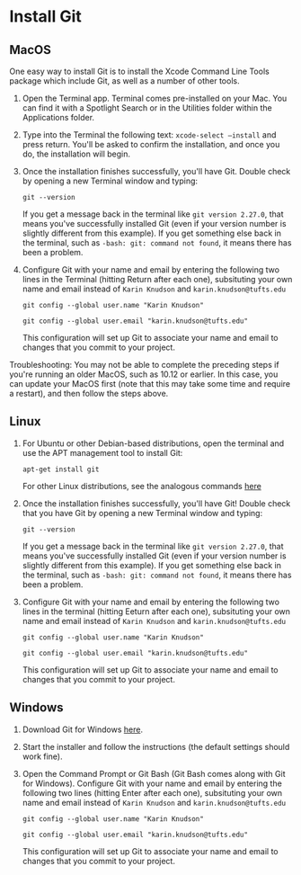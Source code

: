 # Install Git

## MacOS
One easy way to install Git is to install the Xcode Command Line Tools package which include Git, as well as a number of other tools.

1. Open the Terminal app. Terminal comes pre-installed on your Mac.
You can find it with a Spotlight Search or in the Utilities folder within the Applications folder.
2. Type into the Terminal the following text: `xcode-select —install` and press return.  You'll be asked to confirm the installation, and once you do, the installation will begin.
3. Once the installation finishes successfully, you'll have Git. Double check by opening a new Terminal window and typing:

   `git --version`
   
   If you get a message back in the terminal like `git version 2.27.0`, that means you've successfully installed Git (even if your version number is slightly different from this example).  If you get something else back in the terminal, such as `-bash: git: command not found`, it means there has been a problem.
 4. Configure Git with your name and email by entering the following two lines in the Terminal (hitting Return after each one), subsituting your own name and email instead of `Karin Knudson` and `karin.knudson@tufts.edu`

    `git config --global user.name "Karin Knudson"`

    `git config --global user.email "karin.knudson@tufts.edu"`

    This configuration will set up Git to associate your name and email to changes that you commit to your project.

Troubleshooting: You may not be able to complete the preceding steps if you're running an older MacOS, such as 10.12 or earlier.  In this case, you can update your MacOS first (note that this may take some time and require a restart), and then follow the steps above.

## Linux

1. For Ubuntu or other Debian-based distributions, open the terminal and use the APT management tool to install Git:

    `apt-get install git`

     For other Linux distributions, see the analogous commands [here](https://git-scm.com/download/linux)
2. Once the installation finishes successfully, you'll have Git!  Double check that you have Git by opening a new Terminal window and typing:

   `git --version`
   
   If you get a message back in the terminal like `git version 2.27.0`, that means you've successfully installed Git (even if your version number is slightly different from this example).  If you get something else back in the terminal, such as `-bash: git: command not found`, it means there has been a problem.

 3. Configure Git with your name and email by entering the following two lines in the terminal (hitting Eeturn after each one), subsituting your own name and email instead of `Karin Knudson` and `karin.knudson@tufts.edu`

    `git config --global user.name "Karin Knudson"`

    `git config --global user.email "karin.knudson@tufts.edu"`

    This configuration will set up Git to associate your name and email to changes that you commit to your project.

## Windows

 1. Download Git for Windows [here](https://gitforwindows.org/).
 2. Start the installer and follow the instructions (the default settings should work fine).
 3. Open the Command Prompt or Git Bash (Git Bash comes along with Git for Windows).  Configure Git with your name and email by entering the following two lines (hitting Enter after each one), subsituting your own name and email instead of `Karin Knudson` and `karin.knudson@tufts.edu`

    `git config --global user.name "Karin Knudson"`

    `git config --global user.email "karin.knudson@tufts.edu"`

     This configuration will set up Git to associate your name and email to changes that you commit to your project.
